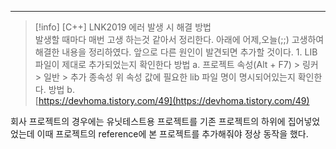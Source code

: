 ---

> [!info] [C++] LNK2019 에러 발생 시 해결 방법  
> 발생할 때마다 매번 고생 하는것 같아서 정리한다. 아래에 어제,오늘(;;) 고생하여 해결한 내용을 정리하였다. 앞으로 다른 원인이 발견되면 추가할 것이다. 1. LIB 파일이 제대로 추가되었는지 확인한다 방법 a. 프로젝트 속성(Alt + F7) > 링커 > 일반 > 추가 종속성 위 속성 값에 필요한 lib 파일 명이 명시되어있는지 확인한다. 방법 b.  
> [https://devhoma.tistory.com/49](https://devhoma.tistory.com/49)  

회사 프로젝트의 경우에는 유닛테스트용 프로젝트를 기존 프로젝트의 하위에 집어넣었었는데 이때 프로젝트의 reference에 본 프로젝트를 추가해줘야 정상 동작을 했다.